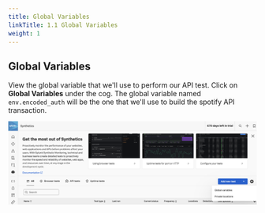 ```yaml
---
title: Global Variables
linkTitle: 1.1 Global Variables
weight: 1
---
```


## Global Variables

View the global variable that we'll use to perform our API test. Click on **Global Variables** under the cog. The global variable named `env.encoded_auth` will be the one that we'll use to build the spotify API transaction.

![placeholder](../_img/global-variables.png)
